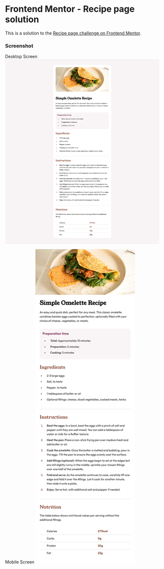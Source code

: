 # Frontend Mentor - Recipe page solution

This is a solution to the [Recipe page challenge on Frontend Mentor](https://www.frontendmentor.io/challenges/recipe-page-KiTsR8QQKm).

### Screenshot

Desktop Screen
![desktop-screen](./desktop-screen.png)

Mobile Screen
![mobile-screen](./mobile-screen.png)